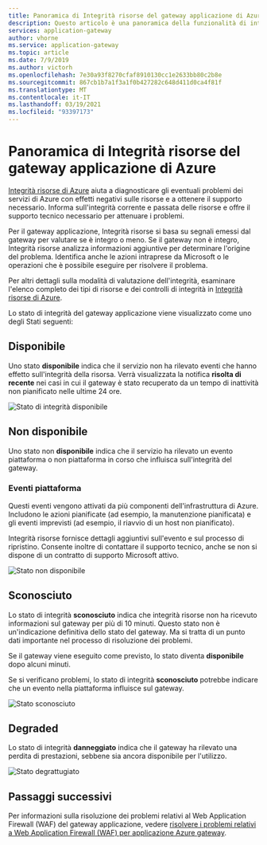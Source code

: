 ```yaml
---
title: Panoramica di Integrità risorse del gateway applicazione di Azure
description: Questo articolo è una panoramica della funzionalità di integrità delle risorse per applicazione Azure gateway
services: application-gateway
author: vhorne
ms.service: application-gateway
ms.topic: article
ms.date: 7/9/2019
ms.author: victorh
ms.openlocfilehash: 7e30a93f8270cfaf8910130cc1e2633bb80c2b8e
ms.sourcegitcommit: 867cb1b7a1f3a1f0b427282c648d411d0ca4f81f
ms.translationtype: MT
ms.contentlocale: it-IT
ms.lasthandoff: 03/19/2021
ms.locfileid: "93397173"
---
```

# <a name="azure-application-gateway-resource-health-overview"></a>Panoramica di Integrità risorse del gateway applicazione di Azure

[Integrità risorse di Azure](../service-health/resource-health-overview.md) aiuta a diagnosticare gli eventuali problemi dei servizi di Azure con effetti negativi sulle risorse e a ottenere il supporto necessario. Informa sull'integrità corrente e passata delle risorse e offre il supporto tecnico necessario per attenuare i problemi.

Per il gateway applicazione, Integrità risorse si basa su segnali emessi dal gateway per valutare se è integro o meno. Se il gateway non è integro, Integrità risorse analizza informazioni aggiuntive per determinare l'origine del problema. Identifica anche le azioni intraprese da Microsoft o le operazioni che è possibile eseguire per risolvere il problema.

Per altri dettagli sulla modalità di valutazione dell'integrità, esaminare l'elenco completo dei tipi di risorse e dei controlli di integrità in [Integrità risorse di Azure](../service-health/resource-health-checks-resource-types.md#microsoftnetworkapplicationgateways).


Lo stato di integrità del gateway applicazione viene visualizzato come uno degli Stati seguenti:

## <a name="available"></a>Disponibile

Uno stato **disponibile** indica che il servizio non ha rilevato eventi che hanno effetto sull'integrità della risorsa. Verrà visualizzata la notifica **risolta di recente** nei casi in cui il gateway è stato recuperato da un tempo di inattività non pianificato nelle ultime 24 ore.

![Stato di integrità disponibile](media/resource-health-overview/available-full.png)

## <a name="unavailable"></a>Non disponibile

Uno stato non **disponibile** indica che il servizio ha rilevato un evento piattaforma o non piattaforma in corso che influisca sull'integrità del gateway.

### <a name="platform-events"></a>Eventi piattaforma

Questi eventi vengono attivati da più componenti dell'infrastruttura di Azure. Includono le azioni pianificate (ad esempio, la manutenzione pianificata) e gli eventi imprevisti (ad esempio, il riavvio di un host non pianificato).

Integrità risorse fornisce dettagli aggiuntivi sull'evento e sul processo di ripristino. Consente inoltre di contattare il supporto tecnico, anche se non si dispone di un contratto di supporto Microsoft attivo.

![Stato non disponibile](media/resource-health-overview/unavailable.png)

## <a name="unknown"></a>Sconosciuto

Lo stato di integrità **sconosciuto** indica che integrità risorse non ha ricevuto informazioni sul gateway per più di 10 minuti. Questo stato non è un'indicazione definitiva dello stato del gateway. Ma si tratta di un punto dati importante nel processo di risoluzione dei problemi.

Se il gateway viene eseguito come previsto, lo stato diventa **disponibile** dopo alcuni minuti.

Se si verificano problemi, lo stato di integrità **sconosciuto** potrebbe indicare che un evento nella piattaforma influisce sul gateway.

![Stato sconosciuto](media/resource-health-overview/unknown.png)

## <a name="degraded"></a>Degraded

Lo stato di integrità **danneggiato** indica che il gateway ha rilevato una perdita di prestazioni, sebbene sia ancora disponibile per l'utilizzo.

![Stato degrattugiato](media/resource-health-overview/degraded.png)

## <a name="next-steps"></a>Passaggi successivi

Per informazioni sulla risoluzione dei problemi relativi al Web Application Firewall (WAF) del gateway applicazione, vedere [risolvere i problemi relativi a Web Application Firewall (WAF) per applicazione Azure gateway](../web-application-firewall/ag/web-application-firewall-troubleshoot.md).